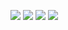 ![](https://64.media.tumblr.com/0abd549f2a95503d6f86551ba6775e43/1e7449a8764064ec-67/s2048x3072/ac3f9cd3ed1e934ba7eb4092af5bac05a943a297.pnj)
![](https://64.media.tumblr.com/0a32a8bf9155df27a3c068b244914f63/2de1c490d4ef3185-65/s100x200/09e54e57f54df69f14fdc73dee779343d3c3e75e.pnj) ![](https://64.media.tumblr.com/b3f322081ba5640d6d4af18273ac4858/80c280f0fb60b7e8-43/s75x75_c1/94a8f6a0c51dc97ab44ec1628f69906a9272dca0.gifv) ![](https://64.media.tumblr.com/348bb84cff43033511ab7003df2aaa72/71e33223e59bcd61-62/s100x200/536aaa3d9b8a9a37dfb3fa69da0e4bbb29c2a0a0.pnj)








<!--
**eternalkait/eternalkait** is a ✨ _special_ ✨ repository because its `README.md` (this file) appears on your GitHub profile.

Here are some ideas to get you started:

- 🔭 I’m currently working on ...
- 🌱 I’m currently learning ...
- 👯 I’m looking to collaborate on ...
- 🤔 I’m looking for help with ...
- 💬 Ask me about ...
- 📫 How to reach me: ...
- 😄 Pronouns: ...
- ⚡ Fun fact: ...
-->
